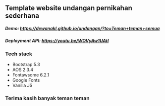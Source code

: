 ## Template website undangan pernikahan sederhana

##### Demo: https://dewanakl.github.io/undangan/?to=Teman+teman+semua

##### Deployment API: https://youtu.be/WOVyAw1UAtI

### Tech stack
- Bootstrap 5.3
- AOS 2.3.4
- Fontawsome 6.2.1
- Google Fonts
- Vanilla JS

### Terima kasih banyak teman teman

